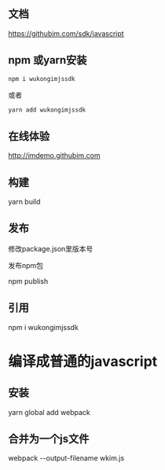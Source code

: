 
## 文档

https://githubim.com/sdk/javascript


## npm 或yarn安装

```js
npm i wukongimjssdk
```
或者

```js
yarn add wukongimjssdk
```

## 在线体验

http://imdemo.githubim.com

## 构建

yarn build

## 发布

修改package.json里版本号

发布npm包

npm publish

## 引用

npm i wukongimjssdk


# 编译成普通的javascript

## 安装

yarn global add webpack

## 合并为一个js文件

webpack --output-filename wkim.js

